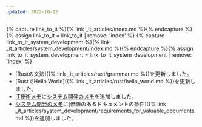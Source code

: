 ```yaml
---
updated: 2022-10-12
---
```

{% capture link_to_it %}{% link _it_articles/index.md %}{% endcapture %}{% assign link_to_it = link_to_it | remove: 'index' %}
{% capture link_to_it_system_development %}{% link _it_articles/system_development/index.md %}{% endcapture %}{% assign link_to_it_system_development = link_to_it_system_development | remove: 'index' %}

- [Rustの文法]({% link _it_articles/rust/grammar.md %})を更新しました。
- [RustでHello World]({% link _it_articles/rust/hello_world.md %})を更新しました。
- [IT技術メモ]({{link_to_it}})に[システム開発のメモ]({{link_to_it_system_development}})を追加しました。
- [システム開発のメモ]({{link_to_it_system_development}})に[価値のあるドキュメントの条件]({% link _it_articles/system_development/requirements_for_valuable_documents.md %})を追加しました。